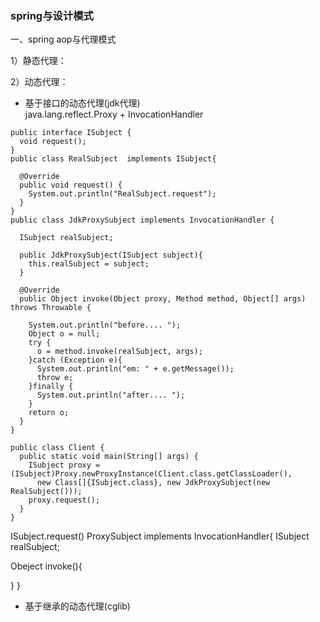 ### spring与设计模式

一、spring aop与代理模式 </br>

1）静态代理：  </br>


2）动态代理：  </br>
- 基于接口的动态代理(jdk代理)</br>
java.lang.reflect.Proxy + InvocationHandler </br>
```
public interface ISubject {
  void request();
}
public class RealSubject  implements ISubject{

  @Override
  public void request() {
    System.out.println("RealSubject.request");
  }
}
public class JdkProxySubject implements InvocationHandler {

  ISubject realSubject;

  public JdkProxySubject(ISubject subject){
    this.realSubject = subject;
  }

  @Override
  public Object invoke(Object proxy, Method method, Object[] args) throws Throwable {

    System.out.println("before.... ");
    Object o = null;
    try {
      o = method.invoke(realSubject, args);
    }catch (Exception e){
      System.out.println("em: " + e.getMessage());
      throw e;
    }finally {
      System.out.println("after.... ");
    }
    return o;
  }
}

public class Client {
  public static void main(String[] args) {
    ISubject proxy = (ISubject)Proxy.newProxyInstance(Client.class.getClassLoader(),
      new Class[]{ISubject.class}, new JdkProxySubject(new RealSubject()));
    proxy.request();
  }
}
```
ISubject.request()
ProxySubject implements InvocationHandler{
  ISubject realSubject;
  
  Obeject invoke(){
  
  }
}




- 基于继承的动态代理(cglib) </br>
